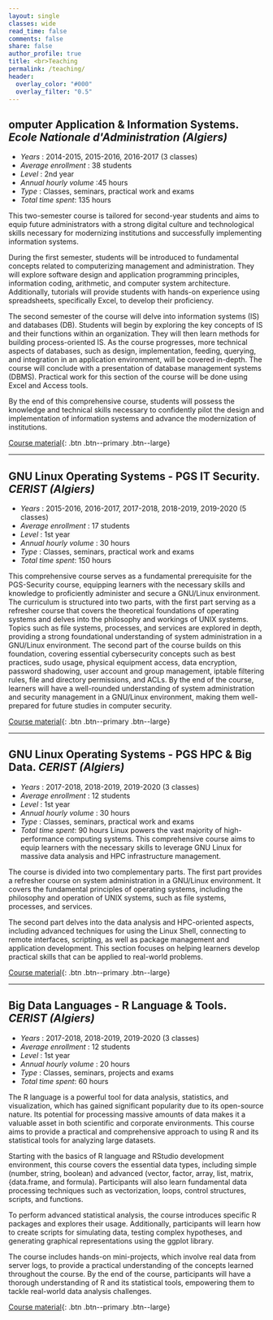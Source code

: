 ```yaml
---
layout: single
classes: wide
read_time: false
comments: false
share: false
author_profile: true
title: <br>Teaching
permalink: /teaching/
header:
  overlay_color: "#000"
  overlay_filter: "0.5"
---
```


## omputer Application & Information  Systems. *Ecole Nationale d'Administration (Algiers)*
* *Years* : 2014-2015, 2015-2016, 2016-2017 (3 classes)  
* *Average enrollment* : 38 students
* *Level* : 2nd year 
* *Annual hourly volume* :45 hours
* *Type* : Classes, seminars, practical work and exams 
* *Total time spent*: 135 hours

This two-semester course is tailored for second-year students and aims to equip future administrators with a strong digital culture and technological skills necessary for modernizing institutions and successfully implementing information systems.

During the first semester, students will be introduced to fundamental concepts related to computerizing management and administration. They will explore software design and application programming principles, information coding, arithmetic, and computer system architecture. Additionally, tutorials will provide students with hands-on experience using spreadsheets, specifically Excel, to develop their proficiency.

The second semester of the course will delve into information systems (IS) and databases (DB). Students will begin by exploring the key concepts of IS and their functions within an organization. They will then learn methods for building process-oriented IS. As the course progresses, more technical aspects of databases, such as design, implementation, feeding, querying, and integration in an application environment, will be covered in-depth. The course will conclude with a presentation of database management systems (DBMS). Practical work for this section of the course will be done using Excel and Access tools.

By the end of this comprehensive course, students will possess the knowledge and technical skills necessary to confidently pilot the design and implementation of information systems and advance the modernization of institutions.

[Course material](http://www.google.com){: .btn .btn--primary .btn--large}

<hr/>

## GNU Linux Operating Systems - PGS IT Security. *CERIST (Algiers)*
* *Years* : 2015-2016, 2016-2017, 2017-2018, 2018-2019, 2019-2020 (5 classes) 
* *Average enrollment* : 17 students
* *Level* : 1st year 
* *Annual hourly volume* : 30 hours
* *Type* : Classes, seminars, practical work and exams 
* *Total time spent*: 150 hours

This comprehensive course serves as a fundamental prerequisite for the PGS-Security course, equipping learners with the necessary skills and knowledge to proficiently administer and secure a GNU/Linux environment. The curriculum is structured into two parts, with the first part serving as a refresher course that covers the theoretical foundations of operating systems and delves into the philosophy and workings of UNIX systems. Topics such as file systems, processes, and services are explored in depth, providing a strong foundational understanding of system administration in a GNU/Linux environment. The second part of the course builds on this foundation, covering essential cybersecurity concepts such as best practices, sudo usage, physical equipment access, data encryption, password shadowing, user account and group management, iptable filtering rules, file and directory permissions, and ACLs. By the end of the course, learners will have a well-rounded understanding of system administration and security management in a GNU/Linux environment, making them well-prepared for future studies in computer security.

[Course material](http://www.google.com){: .btn .btn--primary .btn--large}

<hr/>

## GNU Linux Operating Systems - PGS HPC & Big Data. *CERIST (Algiers)*
* *Years* : 2017-2018, 2018-2019, 2019-2020 (3 classes) 
* *Average enrollment* : 12 students
* *Level* : 1st year 
* *Annual hourly volume* : 30 hours
* *Type* : Classes, seminars, practical work and exams 
* *Total time spent*: 90 hours
Linux powers the vast majority of high-performance computing systems. This comprehensive course aims to equip learners with the necessary skills to leverage GNU Linux for massive data analysis and HPC infrastructure management.

The course is divided into two complementary parts. The first part provides a refresher course on system administration in a GNU/Linux environment. It covers the fundamental principles of operating systems, including the philosophy and operation of UNIX systems, such as file systems, processes, and services.

The second part delves into the data analysis and HPC-oriented aspects, including advanced techniques for using the Linux Shell, connecting to remote interfaces, scripting, as well as package management and application development. This section focuses on helping learners develop practical skills that can be applied to real-world problems.

[Course material](http://www.google.com){: .btn .btn--primary .btn--large}

<hr/>

## Big Data Languages - R Language & Tools. *CERIST (Algiers)*
* *Years* : 2017-2018, 2018-2019, 2019-2020 (3 classes) 
* *Average enrollment* : 12 students
* *Level* : 1st year 
* *Annual hourly volume* : 20 hours
* *Type* : Classes, seminars, projects and exams 
* *Total time spent*: 60 hours

The R language is a powerful tool for data analysis, statistics, and visualization, which has gained significant popularity due to its open-source nature. Its potential for processing massive amounts of data makes it a valuable asset in both scientific and corporate environments. This course aims to provide a practical and comprehensive approach to using R and its statistical tools for analyzing large datasets.

Starting with the basics of R language and RStudio development environment, this course covers the essential data types, including simple (number, string, boolean) and advanced (vector, factor, array, list, matrix, {data.frame, and formula). Participants will also learn fundamental data processing techniques such as vectorization, loops, control structures, scripts, and functions.

To perform advanced statistical analysis, the course introduces specific R packages and explores their usage. Additionally, participants will learn how to create scripts for simulating data, testing complex hypotheses, and generating graphical representations using the ggplot library.

The course includes hands-on mini-projects, which involve real data from server logs, to provide a practical understanding of the concepts learned throughout the course. By the end of the course, participants will have a thorough understanding of R and its statistical tools, empowering them to tackle real-world data analysis challenges.

[Course material](http://www.google.com){: .btn .btn--primary .btn--large}